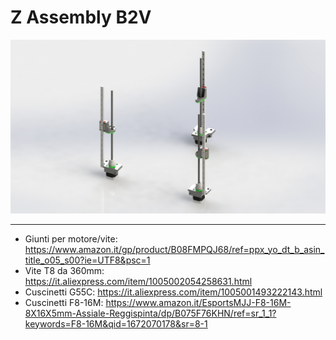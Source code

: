 # Z Assembly B2V

![1](/Z_Assembly/Image/Z.jpg)

---

- Giunti per motore/vite: https://www.amazon.it/gp/product/B08FMPQJ68/ref=ppx_yo_dt_b_asin_title_o05_s00?ie=UTF8&psc=1
- Vite T8 da 360mm: https://it.aliexpress.com/item/1005002054258631.html
- Cuscinetti G55C: https://it.aliexpress.com/item/1005001493222143.html
- Cuscinetti F8-16M: https://www.amazon.it/EsportsMJJ-F8-16M-8X16X5mm-Assiale-Reggispinta/dp/B075F76KHN/ref=sr_1_1?keywords=F8-16M&qid=1672070178&sr=8-1
